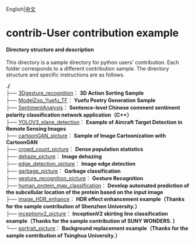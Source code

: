 English|[中文](README_CN.md)

# contrib-User contribution example

#### Directory structure and description

This directory is a sample directory for python users' contribution. Each folder corresponds to a different contribution sample. The directory structure and specific instructions are as follows.  

**./**   
├── [3Dgesture_recognition](./3Dgesture_recognition)： **3D Action Sorting Sample**     
├── [ModelZoo_Yuefu_TF](./ModelZoo_Yuefu_TF)： **Yuefu Poetry Generation Sample**    
├── [SentimentAnalysis](./SentimentAnalysis)： **Sentence-level Chinese comment sentiment polarity classification network application（C++）**    
├── [YOLOV3_plane_detection](./YOLOV3_plane_detection)： **Example of Aircraft Target Detection in Remote Sensing Images**    
├── [cartoonGAN_picture](./cartoonGAN_picture)： **Sample of Image Cartoonization with CartoonGAN**     
├── [crowd_count_picture](./crowd_count_picture)： **Dense population statistics**     
├── [dehaze_picture](./dehaze_picture)： **Image dehazing**     
├── [edge_detection_picture](./edge_detection_picture)： **Image edge detection**     
├── [garbage_picture](./garbage_picture)： **Garbage classification**   
├── [gesture_recognition_picture](./gesture_recognition_picture)： **Gesture Recognition**    
├── [human_protein_map_classification](./human_protein_map_classification)： **Develop automated prediction of the subcellular location of the protein based on the input image**    
├── [image_HDR_enhance](./image_HDR_enhance)： **HDR effect enhancement example（Thanks for the sample contribution of Shenzhen University.）**   
├── [inceptionv2_picture](./inceptionv2_picture)： **InceptionV2 skirting line classification example（Thanks for the sample contribution of SUNY WONDERS. ）**   
└── [portrait_picture](./portrait_picture)： **Background replacement example（Thanks for the sample contribution of Tsinghua University.）**

 